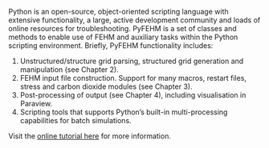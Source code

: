 Python is an open-source, object-oriented scripting language with extensive functionality, a large, active development community and loads of online resources for troubleshooting.
PyFEHM is a set of classes and methods to enable use of FEHM and auxiliary tasks within the Python scripting environment.
Briefly, PyFEHM functionality includes:

1. Unstructured/structure grid parsing, structured grid generation and manipulation (see Chapter 2).
2. FEHM input file construction. Support for many macros, restart files, stress and carbon dioxide modules (see Chapter 3).
3. Post-processing of output (see Chapter 4), including visualisation in Paraview.
4. Scripting tools that supports Python’s built-in multi-processing capabilities for batch simulations.

Visit the [online tutorial here](https://lanl.github.io/Py-FEHM/) for more information.
